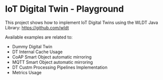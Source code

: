 # IoT Digital Twin - Playground

This project shows how to implement IoT Digital Twins using the WLDT Java Library: https://github.com/wldt

Available examples are related to: 

- Dummy Digital Twin 
- DT Internal Cache Usage
- CoAP Smart Object automatic mirroring
- MQTT Smart Object automatic mirroring
- DT Custm Processing Pipelines Implementation
- Metrics Usage

